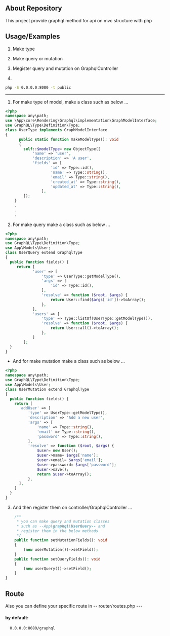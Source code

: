 ## About Repository

This project provide graphql method for api on mvc structure with php



## Usage/Examples

1. Make type

2. Make query or mutation

3. Megister query and mutation on GraphqlController

4.
```bash 
php -S 0.0.0.0:8080 -t public
```

----
1. For make type of model, make a class such as below ...

```php
<?php
namespace any\path;
use \App\core\Rendering\Graphql\implementation\GraphModelInterface;
use GraphQL\Type\Definition\Type;
class UserType implements GraphModelInterface
{
      public static function makeModelType(): void
      {
        self::$modelType= new ObjectType([
            'name' => 'user',
            'description' => 'A user',
            'fields' => [
                    'id' => Type::id(),
                    'name' => Type::string(),
                    'email' => Type::string(),
                    'created_at' => Type::string(),
                    'updated_at' => Type::string(),
                ],
        ]); 
    }
    .
    .
    .
```
2. For make query make a class such as below ...

```php
<?php
namespace any\path;
use GraphQL\Type\Definition\Type;
use App\Models\User;
class UserQuery extend GraphqlType
{
  public function fields() {
     return [
            'user' => [
                'type' => UserType::getModelType(),
                'args' => [
                    'id' => Type::id(),
                ],
                'resolve' => function ($root, $args) {
                    return User::find($args['id'])->toArray();
                },
            ],
            'users' => [
                'type' => Type::listOf(UserType::getModelType()),
                'resolve' => function ($root, $args) {
                    return User::all()->toArray();
                },
            ]
        ];
  }
}
```

- And for make mutation make a class such as below ...

```php
<?php
namespace any\path;
use GraphQL\Type\Definition\Type;
use App\Models\User;
class UserMutation extend GraphqlType
{
  public function fields() {
    return [
      'addUser' => [
          'type' => UserType::getModelType(),
          'description' => 'Add a new user',
          'args' => [
              'name' => Type::string(),
              'email' => Type::string(),
              'password' => Type::string(),
          ],
          'resolve' => function ($root, $args) {
              $user= new User();
              $user->name= $args['name'];
              $user->email= $args['email'];
              $user->password= $args['password'];
              $user->save();
              return $user->toArray();
          },
      ],
    ]
  }
}
```

3. And then register them on controller/GraphqlController ...

```php
    /**
     * you can make query and mutation classes
     * such as --App\graphql\UserQuery-- and
     * register them in the below methods
     */
    public function setMutationFields(): void
    {
        (new userMutation())->setField();
    }
    public function setQueryFields(): void
    {
        (new userQuery())->setField();
    }
}
```



## Route

Also you can define your specific route in
-- router/routes.php ---
#### by default:
```http
  0.0.0.0:8080/graphql
```